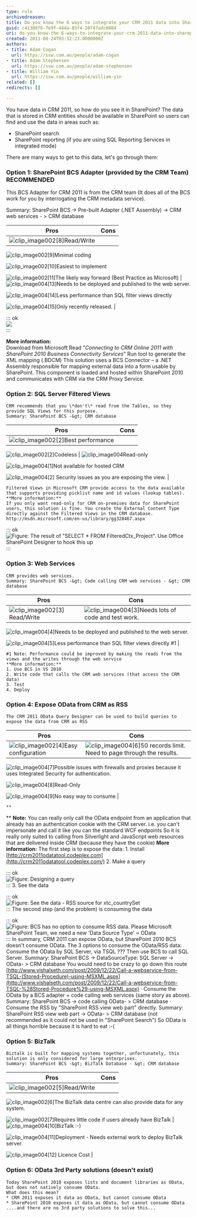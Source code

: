 ```yaml
---
type: rule
archivedreason: 
title: Do you know the 6 ways to integrate your CRM 2011 data into SharePoint 2010?
guid: c41308f6-7e9f-444a-85f4-20747adc0884
uri: do-you-know-the-6-ways-to-integrate-your-crm-2011-data-into-sharepoint-2010
created: 2011-08-24T03:52:23.0000000Z
authors:
- title: Adam Cogan
  url: https://ssw.com.au/people/adam-cogan
- title: Adam Stephensen
  url: https://ssw.com.au/people/adam-stephensen
- title: William Yin
  url: https://ssw.com.au/people/william-yin
related: []
redirects: []

---
```


You have data in CRM 2011, so how do you see it in SharePoint? The data that is stored in CRM entities should be available in SharePoint so users can find and use the data in areas such as:

* SharePoint search
* SharePoint reporting (if you are using SQL Reporting Services in integrated mode)


There are many ways to get to this data, let's go through them:

<!--endintro-->

### Option 1: SharePoint BCS Adapter (provided by the CRM Team) RECOMMENDED

This BCS Adapter for CRM 2011 is from the CRM team (It does all of the BCS work for you by interrogating the CRM metadata service).

Summary: SharePoint BCS -&gt; Pre-built Adapter (.NET Assembly) -&gt; CRM web services - &gt; CRM database


| Pros | Cons |
| --- | --- |
| ![clip_image002\[8\]](correct.gif "clip_image002[8]")Read/Write

![clip_image002\[9\]](correct.gif "clip_image002[9]")Minimal coding

![clip_image002\[10\]](correct.gif "clip_image002[10]")Easiest to implement

![clip_image002\[11\]](correct.gif "clip_image002[11]")The likely way forward (Best Practice as Microsoft) | ![clip_image004\[13\]](wrong.gif "clip_image004[13]")Needs to be deployed and published to the web server.

![clip_image004\[14\]](wrong.gif "clip_image004[14]")Less performance than SQL filter views directly

![clip_image004\[15\]](wrong.gif "clip_image004[15]")Only recently released. |



::: ok  
![](figure5.jpg)  
:::

**More information:**    
    Download from Microsoft
    Read "*Connecting to CRM Online 2011 with SharePoint 2010 Business Connectivity Services*"
    Run tool to generate the XML mapping (.BDCM)
    This solution uses a BCS Connector – a .NET Assembly responsible for mapping external data into a form usable by SharePoint. This component is loaded and hosted within SharePoint 2010 and communicates with CRM via the CRM Proxy Service.

### Option 2: SQL Server Filtered Views

    CRM recommends that you \*don't\* read from the Tables, so they provide SQL Views for this purpose.
    Summary: SharePoint BCS -&gt; CRM database


| Pros | Cons |
| --- | --- |
| ![clip_image002\[2\]](correct.gif "clip_image002[2]")Best performance

![clip_image002\[2\]](correct.gif "clip_image002[2]")Codeless | ![clip_image004](wrong.gif "clip_image004")Read-only

![clip_image004\[1\]](wrong.gif "clip_image004[1]")Not available for hosted CRM

![clip_image004\[2\]](wrong.gif "clip_image004[2]") Security issues as you are exposing the view. |

    Filtered Views in Microsoft CRM provide access to the data available that supports providing picklist name and id values (lookup tables).
    **More information:**
    If you only want read-only for CRM on-premises data for SharePoint users, this solution is fine. You create the External Content Type directly against the Filtered Views in the CRM database.
    http://msdn.microsoft.com/en-us/library/gg328467.aspx


::: ok  
![Figure: The result of "SELECT * FROM FilteredCtx_Project". Use Office SharePoint Designer to hook this up](figure1.jpg)  
:::

### Option 3: Web Services
    CRM provides web services.
    Summary: SharePoint BCS -&gt; Code calling CRM web services - &gt; CRM database


| Pros | Cons |
| --- | --- |
| ![clip_image002\[3\]](correct.gif "clip_image002[3]")Read/Write | ![clip_image004\[3\]](wrong.gif "clip_image004[3]")Needs lots of code and test work.

![clip_image004\[4\]](wrong.gif "clip_image004[4]")Needs to be deployed and published to the web server.

![clip_image004\[5\]](wrong.gif "clip_image004[5]")Less performance than SQL filter views directly #1 |

    #1 Note: Performance could be improved by making the reads from the views and the writes through the web service
    **More information:**
    1. Use BCS in VS 2010
    2. Write code that calls the CRM web services (that access the CRM data)
    3. Test
    4. Deploy

### Option 4: Expose OData from CRM as RSS
    The CRM 2011 OData Query Designer can be used to build queries to expose the data from CRM as RSS


| Pros | Cons |
| --- | --- |
| ![clip_image002\[4\]](correct.gif "clip_image002[4]")Easy configuration | ![clip_image004\[6\]](wrong.gif "clip_image004[6]")50 records limit. Need to page through the results.

![clip_image004\[7\]](wrong.gif "clip_image004[7]")Possible issues with firewalls and proxies because it uses Integrated Security for authentication.

![clip_image004\[8\]](wrong.gif "clip_image004[8]")Read-Only

![clip_image004\[9\]](wrong.gif "clip_image004[9]")No easy way to consume |

    **
** **Note:** You can really only call the OData endpoint from an application that already has an authentication cookie with the CRM server. 
i.e. you can't impersonate and call it like you can the standard WCF endpoints 
So it is really only suited to calling from Silverlight and JavaScript web resources that are delivered inside CRM (because they have the cookie)
    **More information:**
    The first step is to expose the data:
    1. Install [http://crm2011odatatool.codeplex.com](http://crm2011odatatool.codeplex.com/)
    2. Make a query


::: ok  
![Figure: Designing a query](figure2.jpg)  
:::
    3. See the data


::: ok  
![Figure: See the data - RSS source for xtc_countrySet](figure3.jpg)  
:::
    The second step (and the problem) is consuming the data


::: ok  
![Figure: BCS has no option to consume RSS data. Please Microsoft SharePoint Team, we need a new 'Data Source Type' = OData](figure4.jpg)  
:::
    In summary, CRM 2011 can expose OData, but SharePoint 2010 BCS doesn't consume OData.
    The 3 options to consume the OData/RSS data:
    Consume the OData by SQL Server, via TSQL ???    Then use BCS to call SQL Server. 
Summary: SharePoint BCS -&gt; DataSourceType: SQL Server -&gt; OData- &gt; CRM database
    You would need to be crazy to go down this route [http://www.vishalseth.com/post/2009/12/22/Call-a-webservice-from-TSQL-(Stored-Procedure)-using-MSXML.aspx](http://www.vishalseth.com/post/2009/12/22/Call-a-webservice-from-TSQL-%28Stored-Procedure%29-using-MSXML.aspx)
    · Consume the OData by a BCS adapter + code calling web services (same story as above). 
Summary: SharePoint BCS -&gt; code calling OData- &gt; CRM database
    · Consume the RSS by "SharePoint RSS view web part" directly. 
Summary: SharePoint RSS view web part -&gt; OData- &gt; CRM database 
(not recommended as it could not be used in "SharePoint Search")
    So OData is all things horrible because it is hard to eat :-(

### Option 5: BizTalk

    Biztalk is built for mapping systems together, unfortunately, this solution is only considered for large enterprises.
    Summary: SharePoint BCS -&gt; BizTalk Database - &gt; CRM database


| Pros | Cons |
| --- | --- |
| ![clip_image002\[5\]](correct.gif "clip_image002[5]")Read/Write

![clip_image002\[6\]](correct.gif "clip_image002[6]")The BizTalk data centre can also provide data for any system.

![clip_image002\[7\]](correct.gif "clip_image002[7]")Requires little code if users already have BizTalk | ![clip_image004\[10\]](wrong.gif "clip_image004[10]")BizTalk :-)

![clip_image004\[11\]](wrong.gif "clip_image004[11]")Deployment - Needs external work to deploy BizTalk server.

![clip_image004\[12\]](wrong.gif "clip_image004[12]") Licence Cost |


### Option 6: OData 3rd Party solutions (doesn't exist)

    Today SharePoint 2010 exposes lists and document libraries as OData, but does not natively consume OData.
    What does this mean?
    * CRM 2011 exposes it data as OData, but cannot consume OData
    * SharePoint 2010 exposes it data as OData, but cannot consume OData
    ....and there are no 3rd party solutions to solve this...

